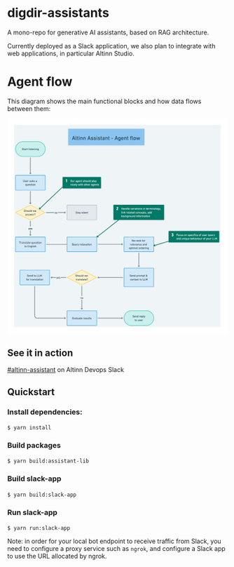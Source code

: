 # digdir-assistants

A mono-repo for generative AI assistants, based on RAG architecture. 

Currently deployed as a Slack application, we also plan to integrate with web applications, in particular Altinn Studio.

# Agent flow 

This diagram shows the main functional blocks and how data flows between them:

![Agent Flow](/documentation/agent-flow.jpg)


## See it in action

[#altinn-assistant](https://altinndevops.slack.com/archives/C06JQLHSZME/p1707478070231209)  on Altinn Devops Slack

## Quickstart

### Install dependencies:  

`$ yarn install`

### Build packages

`$ yarn build:assistant-lib`

### Build slack-app

`$ yarn build:slack-app`


### Run slack-app

`$ yarn run:slack-app`

Note: in order for your local bot endpoint to receive traffic from Slack, you need to configure a proxy service such as `ngrok`, and configure a Slack app to use the URL allocated by ngrok.

